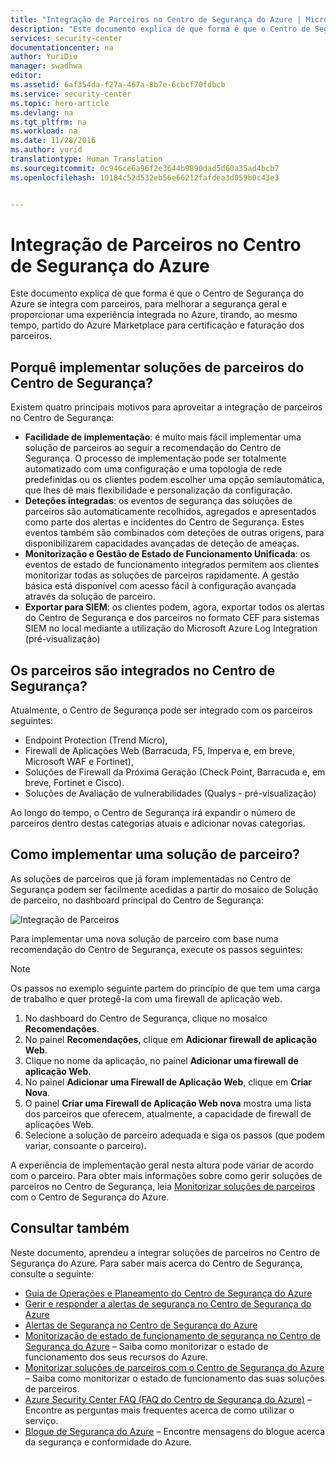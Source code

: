 ```yaml
---
title: "Integração de Parceiros no Centro de Segurança do Azure | Microsoft Docs"
description: "Este documento explica de que forma é que o Centro de Segurança do Azure se integra com parceiros, para melhorar a segurança geral dos seus recursos do Azure."
services: security-center
documentationcenter: na
author: YuriDio
manager: swadhwa
editor: 
ms.assetid: 6af354da-f27a-467a-8b7e-6cbcf70fdbcb
ms.service: security-center
ms.topic: hero-article
ms.devlang: na
ms.tgt_pltfrm: na
ms.workload: na
ms.date: 11/28/2016
ms.author: yurid
translationtype: Human Translation
ms.sourcegitcommit: 0c946ce6a96f2e3644b9890dad5d60a35ad4bcb7
ms.openlocfilehash: 10184c52d532eb56e66212fafdea3d059b0c43e3


---
```

# <a name="partner-integration-in-azure-security-center"></a>Integração de Parceiros no Centro de Segurança do Azure
Este documento explica de que forma é que o Centro de Segurança do Azure se integra com parceiros, para melhorar a segurança geral e proporcionar uma experiência integrada no Azure, tirando, ao mesmo tempo, partido do Azure Marketplace para certificação e faturação dos parceiros.

## <a name="why-deploy-partners-solutions-from-security-center"></a>Porquê implementar soluções de parceiros do Centro de Segurança?

Existem quatro principais motivos para aproveitar a integração de parceiros no Centro de Segurança:

- **Facilidade de implementação**: é muito mais fácil implementar uma solução de parceiros ao seguir a recomendação do Centro de Segurança. O processo de implementação pode ser totalmente automatizado com uma configuração e uma topologia de rede predefinidas ou os clientes podem escolher uma opção semiautomática, que lhes dê mais flexibilidade e personalização da configuração.
- **Deteções integradas**: os eventos de segurança das soluções de parceiros são automaticamente recolhidos, agregados e apresentados como parte dos alertas e incidentes do Centro de Segurança. Estes eventos também são combinados com deteções de outras origens, para disponibilizarem capacidades avançadas de deteção de ameaças.
- **Monitorização e Gestão de Estado de Funcionamento Unificada**: os eventos de estado de funcionamento integrados permitem aos clientes monitorizar todas as soluções de parceiros rapidamente. A gestão básica está disponível com acesso fácil à configuração avançada através da solução de parceiro.
- **Exportar para SIEM**: os clientes podem, agora, exportar todos os alertas do Centro de Segurança e dos parceiros no formato CEF para sistemas SIEM no local mediante a utilização do Microsoft Azure Log Integration (pré-visualização)


## <a name="what-partners-are-integrated-with-security-center"></a>Os parceiros são integrados no Centro de Segurança?
Atualmente, o Centro de Segurança pode ser integrado com os parceiros seguintes:

- Endpoint Protection (Trend Micro), 
- Firewall de Aplicações Web (Barracuda, F5, Imperva e, em breve, Microsoft WAF e Fortinet), 
- Soluções de Firewall da Próxima Geração (Check Point, Barracuda e, em breve, Fortinet e Cisco). 
- Soluções de Avaliação de vulnerabilidades (Qualys - pré-visualização) 

Ao longo do tempo, o Centro de Segurança irá expandir o número de parceiros dentro destas categorias atuais e adicionar novas categorias. 

## <a name="how-to-deploy-a-partner-solution"></a>Como implementar uma solução de parceiro?

As soluções de parceiros que já foram implementadas no Centro de Segurança podem ser facilmente acedidas a partir do mosaico de Solução de parceiro, no dashboard principal do Centro de Segurança:

![Integração de Parceiros](./media/security-center-partner-integration/security-center-partner-integration-fig1.png)

Para implementar uma nova solução de parceiro com base numa recomendação do Centro de Segurança, execute os passos seguintes:

> [!NOTE]
> Os passos no exemplo seguinte partem do princípio de que tem uma carga de trabalho e quer protegê-la com uma firewall de aplicação web.

1. No dashboard do Centro de Segurança, clique no mosaico **Recomendações**.
2. No painel **Recomendações**, clique em **Adicionar firewall de aplicação Web**.
3. Clique no nome da aplicação, no painel **Adicionar uma firewall de aplicação Web**.
4. No painel **Adicionar uma Firewall de Aplicação Web**, clique em **Criar Nova**.
5. O painel **Criar uma Firewall de Aplicação Web nova** mostra uma lista dos parceiros que oferecem, atualmente, a capacidade de firewall de aplicações Web.
6. Selecione a solução de parceiro adequada e siga os passos (que podem variar, consoante o parceiro).

A experiência de implementação geral nesta altura pode variar de acordo com o parceiro. Para obter mais informações sobre como gerir soluções de parceiros no Centro de Segurança, leia [Monitorizar soluções de parceiros](security-center-partner-solutions.md) com o Centro de Segurança do Azure.

## <a name="see-also"></a>Consultar também
Neste documento, aprendeu a integrar soluções de parceiros no Centro de Segurança do Azure. Para saber mais acerca do Centro de Segurança, consulte o seguinte:

* [Guia de Operações e Planeamento do Centro de Segurança do Azure](security-center-planning-and-operations-guide.md)
* [Gerir e responder a alertas de segurança no Centro de Segurança do Azure](security-center-managing-and-responding-alerts.md)
* [Alertas de Segurança no Centro de Segurança do Azure](security-center-alerts-type.md)
* [Monitorização de estado de funcionamento de segurança no Centro de Segurança do Azure](security-center-monitoring.md) – Saiba como monitorizar o estado de funcionamento dos seus recursos do Azure.
* [Monitorizar soluções de parceiros com o Centro de Segurança do Azure](security-center-partner-solutions.md) – Saiba como monitorizar o estado de funcionamento das suas soluções de parceiros.
* [Azure Security Center FAQ (FAQ do Centro de Segurança do Azure)](security-center-faq.md) – Encontre as perguntas mais frequentes acerca de como utilizar o serviço.
* [Blogue de Segurança do Azure](http://blogs.msdn.com/b/azuresecurity/) – Encontre mensagens do blogue acerca da segurança e conformidade do Azure.



<!--HONumber=Nov16_HO5-->


